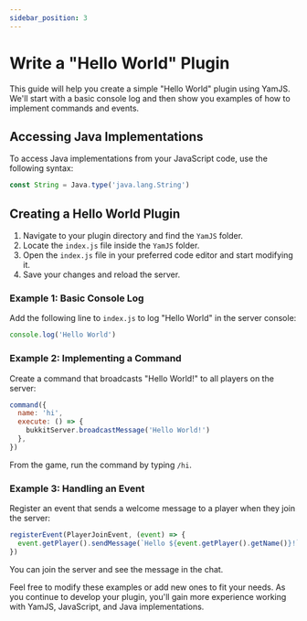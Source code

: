 ```yaml
---
sidebar_position: 3
---
```


# Write a "Hello World" Plugin

This guide will help you create a simple "Hello World" plugin using YamJS. We'll start with a basic console log and then show you examples of how to implement commands and events.

## Accessing Java Implementations

To access Java implementations from your JavaScript code, use the following syntax:

```javascript
const String = Java.type('java.lang.String')
```

## Creating a Hello World Plugin

1. Navigate to your plugin directory and find the `YamJS` folder.
2. Locate the `index.js` file inside the `YamJS` folder.
3. Open the `index.js` file in your preferred code editor and start modifying it.
4. Save your changes and reload the server.

### Example 1: Basic Console Log

Add the following line to `index.js` to log "Hello World" in the server console:

```javascript
console.log('Hello World')
```

### Example 2: Implementing a Command

Create a command that broadcasts "Hello World!" to all players on the server:

```javascript
command({
  name: 'hi',
  execute: () => {
    bukkitServer.broadcastMessage('Hello World!')
  },
})
```

From the game, run the command by typing `/hi`.

### Example 3: Handling an Event

Register an event that sends a welcome message to a player when they join the server:

```javascript
registerEvent(PlayerJoinEvent, (event) => {
  event.getPlayer().sendMessage(`Hello ${event.getPlayer().getName()}!`)
})
```

You can join the server and see the message in the chat.

Feel free to modify these examples or add new ones to fit your needs. As you continue to develop your plugin, you'll gain more experience working with YamJS, JavaScript, and Java implementations.
